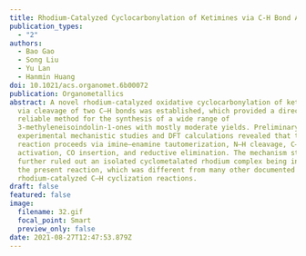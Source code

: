 ```yaml
---
title: Rhodium-Catalyzed Cyclocarbonylation of Ketimines via C-H Bond Activation
publication_types:
  - "2"
authors:
  - Bao Gao
  - Song Liu
  - Yu Lan
  - Hanmin Huang
doi: 10.1021/acs.organomet.6b00072
publication: Organometallics
abstract: A novel rhodium-catalyzed oxidative cyclocarbonylation of ketimines
  via cleavage of two C–H bonds was established, which provided a direct and
  reliable method for the synthesis of a wide range of
  3-methyleneisoindolin-1-ones with mostly moderate yields. Preliminary
  experimental mechanistic studies and DFT calculations revealed that this
  reaction proceeds via imine–enamine tautomerization, N–H cleavage, C–H bond
  activation, CO insertion, and reductive elimination. The mechanism studies
  further ruled out an isolated cyclometalated rhodium complex being involved in
  the present reaction, which was different from many other documented
  rhodium-catalyzed C–H cyclization reactions.
draft: false
featured: false
image:
  filename: 32.gif
  focal_point: Smart
  preview_only: false
date: 2021-08-27T12:47:53.879Z
---
```

